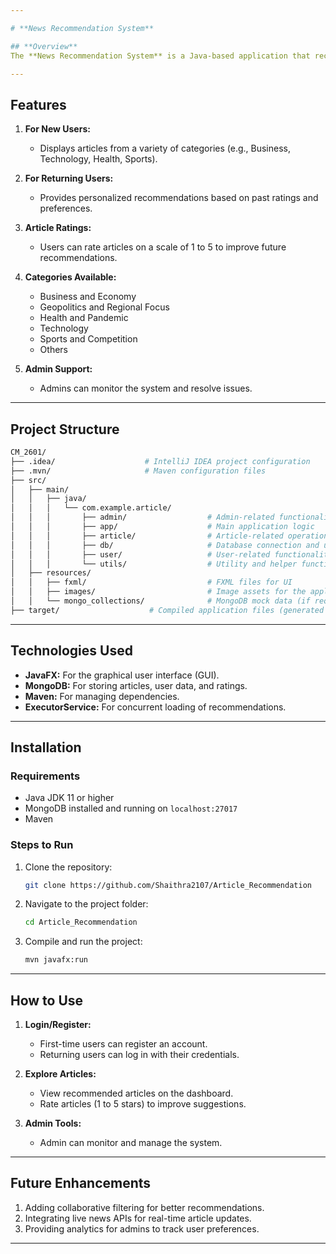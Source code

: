 ```yaml
---

# **News Recommendation System**

## **Overview**
The **News Recommendation System** is a Java-based application that recommends personalized news articles to users. It uses content-based filtering and user ratings to suggest relevant articles. The system is designed to cater to both new users (who don’t have prior preferences) and returning users (with personalized recommendations).  

---
```


## **Features**
1. **For New Users:**  
   - Displays articles from a variety of categories (e.g., Business, Technology, Health, Sports).  

2. **For Returning Users:**  
   - Provides personalized recommendations based on past ratings and preferences.  

3. **Article Ratings:**  
   - Users can rate articles on a scale of 1 to 5 to improve future recommendations.  

4. **Categories Available:**  
   - Business and Economy  
   - Geopolitics and Regional Focus  
   - Health and Pandemic  
   - Technology  
   - Sports and Competition  
   - Others  

5. **Admin Support:**  
   - Admins can monitor the system and resolve issues.

---

## **Project Structure**
```bash
CM_2601/
├── .idea/                    # IntelliJ IDEA project configuration
├── .mvn/                     # Maven configuration files
├── src/
│   ├── main/
│   │   ├── java/
│   │   │   └── com.example.article/
│   │   │       ├── admin/                  # Admin-related functionality
│   │   │       ├── app/                    # Main application logic
│   │   │       ├── article/                # Article-related operations
│   │   │       ├── db/                     # Database connection and utilities
│   │   │       ├── user/                   # User-related functionality
│   │   │       └── utils/                  # Utility and helper functions
│   ├── resources/
│   │   ├── fxml/                           # FXML files for UI
│   │   ├── images/                         # Image assets for the application
│   │   └── mongo_collections/              # MongoDB mock data (if required)
├── target/                    # Compiled application files (generated by Maven)

```

---

## **Technologies Used**
- **JavaFX:** For the graphical user interface (GUI).  
- **MongoDB:** For storing articles, user data, and ratings.  
- **Maven:** For managing dependencies.  
- **ExecutorService:** For concurrent loading of recommendations.  

---

## **Installation**

### **Requirements**
- Java JDK 11 or higher  
- MongoDB installed and running on `localhost:27017`  
- Maven  

### **Steps to Run**
1. Clone the repository:  
   ```bash
   git clone https://github.com/Shaithra2107/Article_Recommendation
   ```
2. Navigate to the project folder:  
   ```bash
   cd Article_Recommendation
   ```
3. Compile and run the project:  
   ```bash
   mvn javafx:run
   ```

---

## **How to Use**

1. **Login/Register:**  
   - First-time users can register an account.  
   - Returning users can log in with their credentials.  

2. **Explore Articles:**  
   - View recommended articles on the dashboard.  
   - Rate articles (1 to 5 stars) to improve suggestions.  

3. **Admin Tools:**  
   - Admin can monitor and manage the system.  

---


## **Future Enhancements**
1. Adding collaborative filtering for better recommendations.  
2. Integrating live news APIs for real-time article updates.  
3. Providing analytics for admins to track user preferences.  

---

